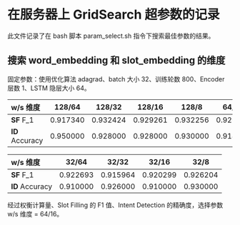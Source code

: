 # 在服务器上 GridSearch 超参数的记录

此文件记录了在 bash 脚本 param_select.sh 指令下搜索最佳参数的结果。

## 搜索 word_embedding 和 slot_embedding 的维度

固定参数：使用优化算法 adagrad、batch 大小 32、训练轮数 800、Encoder 层数 1、LSTM 隐层大小 64。

| w/s 维度          | 128/64   | 128/32   | 128/16   |  128/8   | 64/64     | 64/32      | 64/16    | 64/8   |
| :-----------      | :----:   | :---:    | :---:    |  :---:   | :---:     | :---:      | :----:   | :---:  |
|   **SF**   F_1    | 0.917340 | 0.932424 | 0.929261 | 0.932256 | 0.920261  | 0.933458   | 0.932752 | 0.934452 |
|   **ID** Accuracy | 0.950000 | 0.928000 | 0.928000 | 0.930000 | 0.914000  | 0.910000   | 0.926000 | 0.908000 |

| w/s 维度           | 32/64    | 32/32    |  32/16  | 32/8    | 
| :-----------       |:----:    |:----:    |:----:   | :----:   |
|   **SF**   F_1    | 0.922693 | 0.915964 | 0.920299 | 0.926204  |
|   **ID** Accuracy | 0.910000 | 0.926000 | 0.910000 | 0.930000  |

经过权衡计算量、Slot Filling 的 F1 值、Intent Detection 的精确度，选择参数 w/s 维度 = 64/16。
